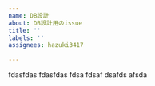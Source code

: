 ```yaml
---
name: DB設計
about: DB設計用のissue
title: ''
labels: ''
assignees: hazuki3417

---
```


fdasfdas
fdasfdas
fdsa
fdsaf
dsafds
afsda
